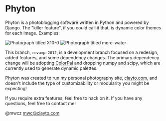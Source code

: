 Phyton
======

Phyton is a photoblogging software written in Python and powered by Django.
The "killer feature", if you could call it that, is dynamic color themes for
each image.  Examples:

![Photograph titled X10-0](http://mwcz.org/img/sample-x10-0.png)
![Photograph titled more-water](http://mwcz.org/img/sample-more-water.png)

This branch, `revamp-2012`, is a development branch focused on a redesign,
added features, and some dependency changes.  The primary dependency change
will be adopting [ColorPal](/mwcz/ColorPal) and dropping numpy and scipy,
which are currently used to generate dynamic palettes.

Phyton was created to run my personal photography site,
[clayto.com](http://clayto.com/), and doesn't include the type of
customizability or modularity you might be expecting!

If you require extra features, feel free to hack on it.  If you have any
questions, feel free to contact me!

@mwcz
mwc@clayto.com
